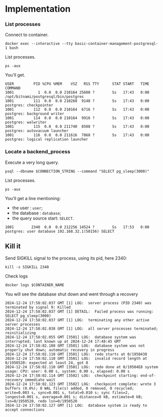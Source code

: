 # Implementation

### List processes

Connect to container.
```shell
docker exec --interactive --tty basic-container-management-postgresql-1 bash
```

List processes.
```shell
ps -aux
```

You'll get.
```text
USER         PID %CPU %MEM    VSZ   RSS TTY      STAT START   TIME COMMAND
1001           1  0.0  0.0 210164 25600 ?        Ss   17:43   0:00 /opt/bitnami/postgresql/bin/postgres 
1001         111  0.0  0.0 210268  9148 ?        Ss   17:43   0:00 postgres: checkpointer 
1001         112  0.0  0.0 210164  6716 ?        Ss   17:43   0:00 postgres: background writer 
1001         114  0.0  0.0 210164  9916 ?        Ss   17:43   0:00 postgres: walwriter 
1001         115  0.0  0.0 211740  8508 ?        Ss   17:43   0:00 postgres: autovacuum launcher 
1001         116  0.0  0.0 211616  7868 ?        Ss   17:43   0:00 postgres: logical replication launcher 
```

### Locate a backend_process

Execute a very long query.

```shell
psql --dbname $CONNECTION_STRING --command "SELECT pg_sleep(3000)"
```

List processes.
```shell
ps -aux
```

You'll get a line mentioning:
- the user : `user`;
- the database : `database`;
- the query source start: `SELECT`.

```text
1001        2340  0.0  0.0 212256 14524 ?        Ss   17:53   0:00 postgres: user database 192.168.32.1(50156) SELECT
```

## Kill it

Send SIGKILL signal to the process, using its pid, here 2340:
```shell
kill -s SIGKILL 2340
```


Check logs
```shell
docker logs $CONTAINER_NAME
```

You will see the database shut down and went through a recovery
```text
2024-12-24 17:58:02.037 GMT [1] LOG:  server process (PID 2340) was terminated by signal 9: Killed
2024-12-24 17:58:02.037 GMT [1] DETAIL:  Failed process was running: SELECT pg_sleep(3000)
2024-12-24 17:58:02.037 GMT [1] LOG:  terminating any other active server processes
2024-12-24 17:58:02.038 GMT [1] LOG:  all server processes terminated; reinitializing
2024-12-24 17:58:02.055 GMT [3501] LOG:  database system was interrupted; last known up at 2024-12-24 17:48:45 GMT
2024-12-24 17:58:02.108 GMT [3501] LOG:  database system was not properly shut down; automatic recovery in progress
2024-12-24 17:58:02.110 GMT [3501] LOG:  redo starts at 0/1950438
2024-12-24 17:58:02.110 GMT [3501] LOG:  invalid record length at 0/1950520: expected at least 24, got 0
2024-12-24 17:58:02.110 GMT [3501] LOG:  redo done at 0/19504E8 system usage: CPU: user: 0.00 s, system: 0.00 s, elapsed: 0.00 s
2024-12-24 17:58:02.114 GMT [3502] LOG:  checkpoint starting: end-of-recovery immediate wait
2024-12-24 17:58:02.123 GMT [3502] LOG:  checkpoint complete: wrote 3 buffers (0.0%); 0 WAL file(s) added, 0 removed, 0 recycled; write=0.003 s, sync=0.001 s, total=0.010 s; sync files=2, longest=0.001 s, average=0.001 s; distance=0 kB, estimate=0 kB; lsn=0/1950520, redo lsn=0/1950520
2024-12-24 17:58:02.127 GMT [1] LOG:  database system is ready to accept connections
```

